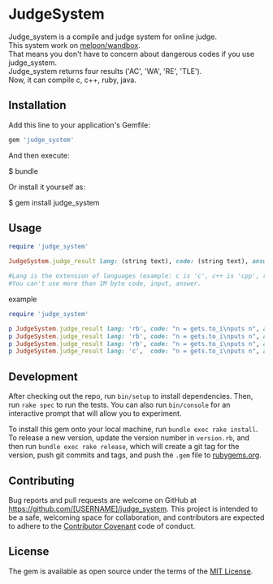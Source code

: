 # JudgeSystem

Judge_system is a compile and judge system for online judge.  
This system work on [melpon/wandbox](https://github.com/melpon/wandbox).  
That means you don't have to concern about dangerous codes if you use judge_system.  
Judge_system returns four results ('AC', 'WA', 'RE', 'TLE').  
Now, it can compile c, c++, ruby, java.  

## Installation

Add this line to your application's Gemfile:

```ruby
gem 'judge_system'
```

And then execute:

$ bundle

Or install it yourself as:

$ gem install judge_system

## Usage

```ruby
require 'judge_system'

JudgeSystem.judge_result lang: (string text), code: (string text), answer: (string text), stdin: (string text), time: (num sec)

#Lang is the extension of languages (example: c is 'c', c++ is 'cpp', ruby is 'rb', java is 'java').
#You can't use more than 1M byte code, input, answer.

```

example  

```ruby
require 'judge_system'

p JudgeSystem.judge_result lang: 'rb', code: "n = gets.to_i\nputs n", answer: "1\n", stdin: "1\n", time: 5 #=> 'AC'
p JudgeSystem.judge_result lang: 'rb', code: "n = gets.to_i\nputs n", answer: "1\n", stdin: "2\n", time: 5 #=> 'WA'
p JudgeSystem.judge_result lang: 'rb', code: "n = gets.to_i\nputs n", answer: "1\n", stdin: "\n", time: 0.001 #=> 'TLE'
p JudgeSystem.judge_result lang: 'c',  code: "n = gets.to_i\nputs n", answer: "1\n", stdin: "1\n", time: 5 #=> 'RE'
```





## Development

After checking out the repo, run `bin/setup` to install dependencies. Then, run `rake spec` to run the tests. You can also run `bin/console` for an interactive prompt that will allow you to experiment.

To install this gem onto your local machine, run `bundle exec rake install`. To release a new version, update the version number in `version.rb`, and then run `bundle exec rake release`, which will create a git tag for the version, push git commits and tags, and push the `.gem` file to [rubygems.org](https://rubygems.org).

## Contributing

Bug reports and pull requests are welcome on GitHub at https://github.com/[USERNAME]/judge_system. This project is intended to be a safe, welcoming space for collaboration, and contributors are expected to adhere to the [Contributor Covenant](http://contributor-covenant.org) code of conduct.


## License

The gem is available as open source under the terms of the [MIT License](http://opensource.org/licenses/MIT).

